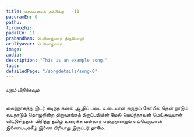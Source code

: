 ```yaml
---
title: மரவடியைத் தம்பிக்கு   -11
pasuramEn: 0
pathu: 
tirumozhi: 
padalEn: 11
prabandham: பெரியாழ்வார் திருமொழி
aruliyavar: பெரியாழ்வார்
image: 
audio: 
description: "This is an example song."
tags: 
detailedPage: "/songdetails/song-0"
---
```



###### பதம் பிரிக்கவும்

கைந்நாகத்து இடர் கடிந்த கனல் ஆழிப்
	 படை உடையான் கருதும் கோயில் தென் நாடும் வடநாடும் தொழுநின்ற
	திருவரங்கத் திருப்பதியின் மேல் மெய்ந்நாவன் மெய்அடியான் விட்டுசித்தன்
	விரித்த தமிழ் உரைக்க வல்லார்
	எஞ்ஞான்றும் எம்பெருமான் இணையடிக்கீழ் இணை பிரியாது இருப்பர் தாமே.